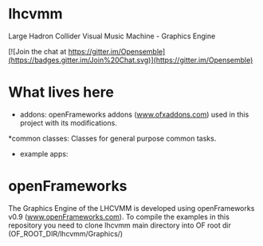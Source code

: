 # lhcvmm
Large Hadron Collider Visual Music Machine - Graphics Engine

[![Join the chat at https://gitter.im/Opensemble](https://badges.gitter.im/Join%20Chat.svg)](https://gitter.im/Opensemble)

# What lives here

* addons: openFrameworks addons (www.ofxaddons.com) used in this project with its modifications.

*common classes: Classes for general purpose common tasks. 

* example apps:

# openFrameworks

The Graphics Engine of the LHCVMM is developed using openFrameworks v0.9 (www.openFrameworks.com). To compile the examples in this repository you need to clone lhcvmm main directory into OF root dir (OF_ROOT_DIR/lhcvmm/Graphics/)